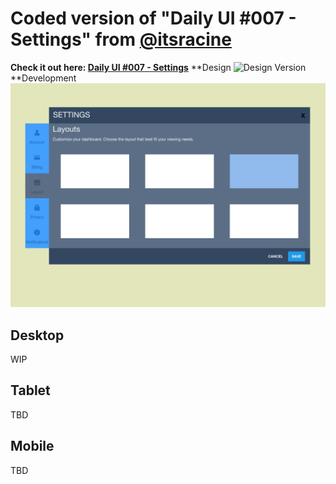 # Coded version of "Daily UI #007 - Settings" from [@itsracine](https://twitter.com/itsracine)
**Check it out here: [Daily UI #007 - Settings](https://dribbble.com/shots/2461403-Daily-UI-007-Settings)**
**Design
	![Design Version](/img/DUC#7.jpg)
**Development
![First Draft](/img/first-draft.png)
## Desktop
WIP
## Tablet
TBD
## Mobile
TBD

